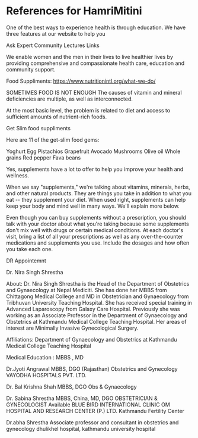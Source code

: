 # References for HamriMitini

One of the best ways to experience health is through education.  We have three features at our website to help you


Ask Expert
Community Lectures
Links

We enable women and the men in their lives to live healthier lives by providing comprehensive and compassionate health care, education and community support.





Food Suppliments:
  https://www.nutritionintl.org/what-we-do/


SOMETIMES FOOD IS NOT ENOUGH
The causes of vitamin and mineral deficiencies are multiple, as well as interconnected.

At the most basic level, the problem is related to diet and access to sufficient amounts of nutrient-rich foods. 




Get Slim food suppliments

Here are 11 of the get-slim food gems:

Yoghurt
Egg
Pistachios
Grapefruit
Avocado
Mushrooms
Olive oil
Whole grains
Red pepper
Fava beans



Yes, supplements have a lot to offer to help you improve your health and wellness.

When we say "supplements," we're talking about vitamins, minerals, herbs, and other natural products. They are things you take in addition to what you eat -- they supplement your diet. When used right, supplements can help keep your body and mind well in many ways. We'll explain more below.

Even though you can buy supplements without a prescription, you should talk with your doctor about what you're taking because some supplements don't mix well with drugs or certain medical conditions. At each doctor's visit, bring a list of all your prescriptions as well as any over-the-counter medications and supplements you use. Include the dosages and how often you take each one.




DR Appointemnt

Dr. Nira Singh Shrestha

About:
Dr. Nira Singh Shrestha is the Head of the Department of Obstetrics and Gynaecology at Nepal Mediciti. She has done her MBBS from Chittagong Medical College and MD in Obstetrician and Gynaecology from Tribhuvan University Teaching Hospital. She has received special training in Advanced Laparoscopy from Galaxy Care Hospital. Previously she was working as an Associate Professor in the Department of Gynaecology and Obstetrics at Kathmandu Medical College Teaching Hospital. Her areas of interest are Minimally Invasive Gynecological Surgery. 

Affiliations: Department of Gynaecology and Obstetrics at Kathmandu Medical College Teaching Hospital


Medical Education : MBBS , MD



Dr.Jyoti Angrawal
MBBS, DGO (Rajasthan) 
Obstetrics and Gynecology
VAYODHA HOSPITALS PVT. LTD.



Dr. Bal Krishna Shah
MBBS, DGO 
Obs & Gynaecology


Dr. Sabina Shrestha
MBBS, China, MD, DGO 
OBSTETRICIAN & GYNECOLOGIST
Available
BLUE BIRD INTERNATIONAL CLINIC
OM HOSPITAL AND RESEARCH CENTER (P.) LTD.
Kathmandu Fertility Center


Dr.abha Shrestha
Associate professor and consultant in obstetrics and gynecology dhulikhel hospital, kathmandu university hospital

